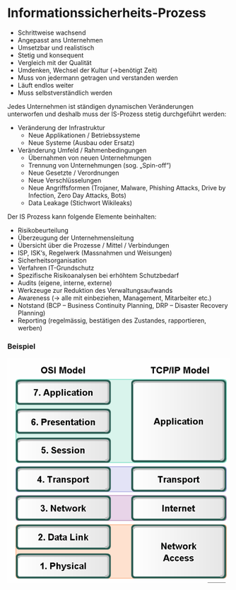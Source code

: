 # Informationssicherheits-Prozess

* Schrittweise wachsend
* Angepasst ans Unternehmen
* Umsetzbar und realistisch
* Stetig und konsequent
* Vergleich mit der Qualität
* Umdenken, Wechsel der Kultur \(-&gt;benötigt Zeit\)
* Muss von jedermann getragen und verstanden werden
* Läuft endlos weiter
* Muss selbstverständlich werden

Jedes Unternehmen ist ständigen dynamischen Veränderungen unterworfen und deshalb muss der IS-Prozess stetig durchgeführt werden:

* Veränderung der Infrastruktur
  * Neue Applikationen / Betriebssysteme
  * Neue Systeme \(Ausbau oder Ersatz\)
* Veränderung Umfeld / Rahmenbedingungen
  * Übernahmen von neuen Unternehmungen
  * Trennung von Unternehmungen \(sog. „Spin-off“\)
  * Neue Gesetzte / Verordnungen
  * Neue Verschlüsselungen
  * Neue Angriffsformen \(Trojaner, Malware, Phishing Attacks, Drive by Infection, Zero Day Attacks, Bots\)
  * Data Leakage \(Stichwort Wikileaks\)

Der IS Prozess kann folgende Elemente beinhalten:

* Risikobeurteilung
* Überzeugung der Unternehmensleitung
* Übersicht über die Prozesse / Mittel / Verbindungen
* ISP, ISK‘s, Regelwerk \(Massnahmen und Weisungen\)
* Sicherheitsorganisation
* Verfahren IT-Grundschutz
* Spezifische Risikoanalysen bei erhöhtem Schutzbedarf
* Audits \(eigene, interne, externe\)
* Werkzeuge zur Reduktion des Verwaltungsaufwands
* Awareness \(-&gt; alle mit einbeziehen, Management, Mitarbeiter etc.\)
* Notstand \(BCP – Business Continuity Planning, DRP – Disaster Recovery Planning\)
* Reporting \(regelmässig, bestätigen des Zustandes, rapportieren, werben\)

### Beispiel

![](../../.gitbook/assets/image%20%2829%29.png)


